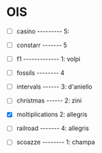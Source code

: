 # OIS

- [ ] casino --------- 5: 

- [ ] constarr ------- 5

- [ ] f1 ------------- 1: volpi

- [ ] fossils -------- 4

- [ ] intervals ------ 3: d'aniello

- [ ] christmas ------ 2: zini

- [x] moltiplications  2: allegris

- [ ] railroad ------- 4: allegris

- [ ] scoazze -------- 1: champa
